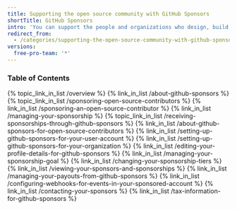 ```yaml
---
title: Supporting the open source community with GitHub Sponsors
shortTitle: GitHub Sponsors
intro: 'You can support the people and organizations who design, build, and maintain the open source projects you depend on by compensating them via {% data variables.product.prodname_dotcom %}.'
redirect_from:
  - /categories/supporting-the-open-source-community-with-github-sponsors
versions:
  free-pro-team: '*'
---
```



### Table of Contents

{% topic_link_in_list /overview %}
    {% link_in_list /about-github-sponsors %}
{% topic_link_in_list /sponsoring-open-source-contributors %}
    {% link_in_list /sponsoring-an-open-source-contributor %}
    {% link_in_list /managing-your-sponsorship %}
{% topic_link_in_list /receiving-sponsorships-through-github-sponsors %}
    {% link_in_list /about-github-sponsors-for-open-source-contributors %}
    {% link_in_list /setting-up-github-sponsors-for-your-user-account %}
    {% link_in_list /setting-up-github-sponsors-for-your-organization %}
    {% link_in_list /editing-your-profile-details-for-github-sponsors %}
    {% link_in_list /managing-your-sponsorship-goal %}
    {% link_in_list /changing-your-sponsorship-tiers %}
    {% link_in_list /viewing-your-sponsors-and-sponsorships %}
    {% link_in_list /managing-your-payouts-from-github-sponsors %}
    {% link_in_list /configuring-webhooks-for-events-in-your-sponsored-account %}
    {% link_in_list /contacting-your-sponsors %}
    {% link_in_list /tax-information-for-github-sponsors %}
